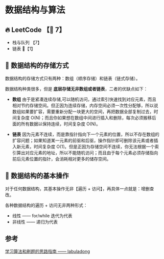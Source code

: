 # 数据结构与算法

## 🔥 LeetCode 【🤜 7】

- 栈与队列 【7】
- 链表 🎯【1】

## 📝 数据结构的存储方式
数据结构的存储方式只有两种：数组（顺序存储）和链表（链式存储）。

数据结构种类很多，但是 **底层存储无非数组或者链表**，二者的优缺点如下：

+ **数组** 由于是紧凑连续存储,可以随机访问，通过索引快速找到对应元素，而且相对节约存储空间。但正因为连续存储，内存空间必须一次性分配够，所以说数组如果要扩容，需要重新分配一块更大的空间，再把数据全部复制过去，时间复杂度 O(N)；而且你如果想在数组中间进行插入和删除，每次必须搬移后面的所有数据以保持连续，时间复杂度 O(N)。

 + **链表** 因为元素不连续，而是靠指针指向下一个元素的位置，所以不存在数组的扩容问题；如果知道某一元素的前驱和后驱，操作指针即可删除该元素或者插入新元素，时间复杂度 O(1)。但是正因为存储空间不连续，你无法根据一个索引算出对应元素的地址，所以不能随机访问；而且由于每个元素必须存储指向前后元素位置的指针，会消耗相对更多的储存空间。

## 🔮 数据结构的基本操作
对于任何数据结构，其基本操作无非【遍历 + 访问】，再具体一点就是：增删查改。

各种数据结构的遍历 + 访问无非两种形式：
+ 线性 —— for/while 迭代为代表
+ 非线性 —— 递归为代表

## 参考
[学习算法和刷题的思路指南 —— labuladong](https://labuladong.github.io/algo/1/2/)

